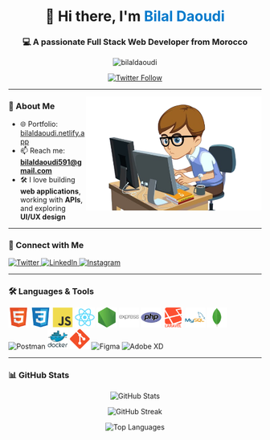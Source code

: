 <h1 align="center">👋 Hi there, I'm <span style="color:#007acc">Bilal Daoudi</span></h1>
<h3 align="center">💻 A passionate Full Stack Web Developer from Morocco</h3>

<p align="center">
  <img src="https://komarev.com/ghpvc/?username=bilaldaoudi&label=Profile%20views&color=0e75b6&style=flat" alt="bilaldaoudi" />
</p>

<p align="center">
  <a href="https://twitter.com/bilaldaoudi591" target="_blank">
    <img src="https://img.shields.io/twitter/follow/bilaldaoudi591?logo=twitter&style=for-the-badge" alt="Twitter Follow" />
  </a>
</p>

---

<img align="right" src="programmer.png" alt="coding" width="350" />

### 🚀 About Me

- 🌐 Portfolio: [bilaldaoudi.netlify.app](https://bilaldaoudi.netlify.app/)
- 📫 Reach me: **bilaldaoudi591@gmail.com**
- 🛠️ I love building **web applications**, working with **APIs**, and exploring **UI/UX design**

---

### 🤝 Connect with Me

<p align="left">
  <a href="https://twitter.com/bilaldaoudi591" target="_blank">
    <img src="https://raw.githubusercontent.com/rahuldkjain/github-profile-readme-generator/master/src/images/icons/Social/twitter.svg" alt="Twitter" width="30" />
  </a>
  <a href="https://linkedin.com/in/bilaldaoudi" target="_blank">
    <img src="https://raw.githubusercontent.com/rahuldkjain/github-profile-readme-generator/master/src/images/icons/Social/linked-in-alt.svg" alt="LinkedIn" width="30" />
  </a>
  <a href="https://instagram.com/bilaldaoudi591" target="_blank">
    <img src="https://raw.githubusercontent.com/rahuldkjain/github-profile-readme-generator/master/src/images/icons/Social/instagram.svg" alt="Instagram" width="30" />
  </a>
</p>

---

### 🛠️ Languages & Tools

<p align="left">
  <img src="https://raw.githubusercontent.com/devicons/devicon/master/icons/html5/html5-original.svg" alt="HTML5" width="40" />
  <img src="https://raw.githubusercontent.com/devicons/devicon/master/icons/css3/css3-original.svg" alt="CSS3" width="40" />
  <img src="https://raw.githubusercontent.com/devicons/devicon/master/icons/javascript/javascript-original.svg" alt="JavaScript" width="40" />
  <img src="https://raw.githubusercontent.com/devicons/devicon/master/icons/react/react-original.svg" alt="React" width="40" />
  <img src="https://raw.githubusercontent.com/devicons/devicon/master/icons/nodejs/nodejs-original.svg" alt="Node.js" width="40" />
  <img src="https://raw.githubusercontent.com/devicons/devicon/master/icons/express/express-original-wordmark.svg" alt="Express" width="40" />
  <img src="https://raw.githubusercontent.com/devicons/devicon/master/icons/php/php-original.svg" alt="PHP" width="40" />
  <img src="https://raw.githubusercontent.com/devicons/devicon/master/icons/laravel/laravel-plain-wordmark.svg" alt="Laravel" width="40" />
  <img src="https://raw.githubusercontent.com/devicons/devicon/master/icons/mysql/mysql-original-wordmark.svg" alt="MySQL" width="40" />
  <img src="https://raw.githubusercontent.com/devicons/devicon/master/icons/mongodb/mongodb-original.svg" alt="MongoDB" width="40" />
  <img src="https://www.vectorlogo.zone/logos/getpostman/getpostman-icon.svg" alt="Postman" width="40" />
  <img src="https://raw.githubusercontent.com/devicons/devicon/master/icons/docker/docker-original-wordmark.svg" alt="Docker" width="40" />
  <img src="https://raw.githubusercontent.com/devicons/devicon/master/icons/git/git-original.svg" alt="Git" width="40" />
  <img src="https://www.vectorlogo.zone/logos/figma/figma-icon.svg" alt="Figma" width="40" />
  <img src="https://cdn.worldvectorlogo.com/logos/adobe-xd.svg" alt="Adobe XD" width="40" />
</p>

---

### 📊 GitHub Stats

<p align="center">
  <img src="https://github-readme-stats.vercel.app/api?username=bilaldaoudi&show_icons=true&theme=default" alt="GitHub Stats" />
</p>

<p align="center">
  <img src="https://github-readme-streak-stats.herokuapp.com?user=bilaldaoudi" alt="GitHub Streak" />
</p>

<p align="center">
  <img src="https://github-readme-stats.vercel.app/api/top-langs/?username=bilaldaoudi&layout=compact" alt="Top Languages" />
</p>
